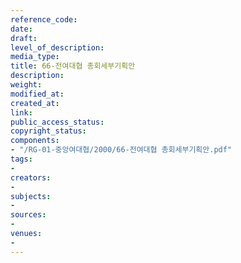 ```yaml
---
reference_code: 
date: 
draft: 
level_of_description: 
media_type: 
title: 66-전여대협 총회세부기획안
description: 
weight: 
modified_at: 
created_at: 
link: 
public_access_status: 
copyright_status: 
components:
- "/RG-01-중앙여대협/2000/66-전여대협 총회세부기획안.pdf"
tags:
- 
creators:
- 
subjects:
- 
sources:
- 
venues:
- 
---
```

